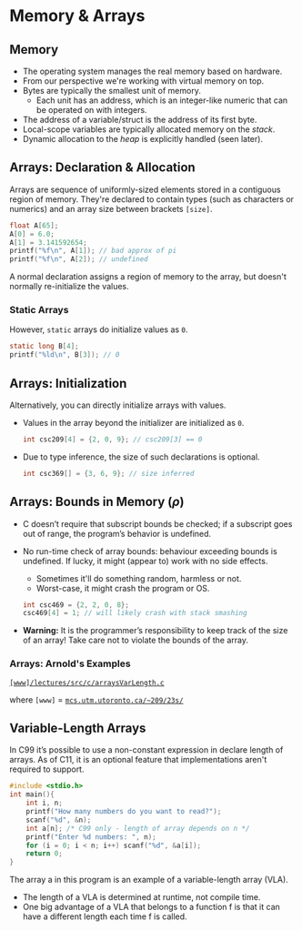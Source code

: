 # Memory & Arrays

## Memory

- The operating system manages the real memory based on hardware.
- From our perspective we're working with virtual memory on top.
- Bytes are typically the smallest unit of memory.
  - Each unit has an address, which is an integer-like numeric that can be operated on with integers.
- The address of a variable/struct is the address of its first byte.
- Local-scope variables are typically allocated memory on the _stack_.
- Dynamic allocation to the _heap_ is explicitly handled (seen later).

## Arrays: Declaration & Allocation

Arrays are sequence of uniformly-sized elements stored in a contiguous region of memory. They're declared to contain types (such as characters or numerics) and an array size between brackets `[size]`.

```c
float A[65];
A[0] = 6.0;
A[1] = 3.141592654;
printf("%f\n", A[1]); // bad approx of pi
printf("%f\n", A[2]); // undefined
```

A normal declaration assigns a region of memory to the array, but doesn't normally re-initialize the values.

### Static Arrays

However, `static` arrays do initialize values as `0`.

```c
static long B[4];
printf("%ld\n", B[3]); // 0
```

## Arrays: Initialization

Alternatively, you can directly initialize arrays with values.

- Values in the array beyond the initializer are initialized as `0`.

  ```c
  int csc209[4] = {2, 0, 9}; // csc209[3] == 0
  ```

- Due to type inference, the size of such declarations is optional.

  ```c
  int csc369[] = {3, 6, 9}; // size inferred
  ```

## Arrays: Bounds in Memory ($\rho$)

- C doesn’t require that subscript bounds be checked; if a subscript goes out of range, the program’s behavior is undefined.
- No run-time check of array bounds: behaviour exceeding bounds is undefined. If lucky, it might (appear to) work with no side effects.

  - Sometimes it'll do something random, harmless or not.
  - Worst-case, it might crash the program or OS.

  ```c
  int csc469 = {2, 2, 0, 8};
  csc469[4] = 1; // will likely crash with stack smashing
  ```

- **Warning:** It is the programmer’s responsibility to keep track of the size of an array! Take care not to violate the bounds of the array.

### Arrays: Arnold's Examples

[`[www]/lectures/src/c/arraysVarLength.c`](https://mcs.utm.utoronto.ca/~209/23s/lectures/src/c/arraysVarLength.c)

where `[www]` = [`mcs.utm.utoronto.ca/~209/23s/`](https://mcs.utm.utoronto.ca/~209/23s)

## Variable-Length Arrays

In C99 it’s possible to use a non-constant expression in declare length of arrays. As of C11, it is an optional feature that implementations aren't required to support.

```c
#include <stdio.h>
int main(){
    int i, n;
    printf("How many numbers do you want to read?");
    scanf("%d", &n);
    int a[n]; /* C99 only - length of array depends on n */
    printf("Enter %d numbers: ", n);
    for (i = 0; i < n; i++) scanf("%d", &a[i]);
    return 0;
}
```

The array a in this program is an example of a variable-length array (VLA).

- The length of a VLA is determined at runtime, not compile time.
- One big advantage of a VLA that belongs to a function f is that it can have a different length each time f is called.
